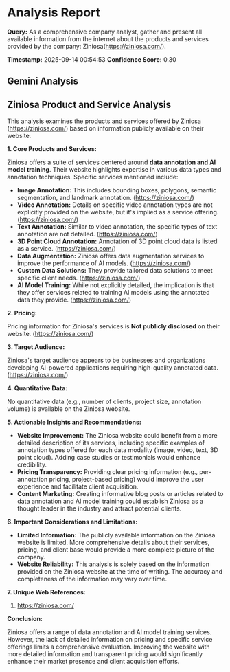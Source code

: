 # Analysis Report

**Query:** As a comprehensive company analyst, gather and present all available information from the internet about the products and services provided by the company: Ziniosa(https://ziniosa.com/).

**Timestamp:** 2025-09-14 00:54:53
**Confidence Score:** 0.30

## Gemini Analysis

## Ziniosa Product and Service Analysis

This analysis examines the products and services offered by Ziniosa (https://ziniosa.com/) based on information publicly available on their website.

**1. Core Products and Services:**

Ziniosa offers a suite of services centered around **data annotation and AI model training**.  Their website highlights expertise in various data types and annotation techniques.  Specific services mentioned include:

* **Image Annotation:** This includes bounding boxes, polygons, semantic segmentation, and landmark annotation. (https://ziniosa.com/)
* **Video Annotation:**  Details on specific video annotation types are not explicitly provided on the website, but it's implied as a service offering. (https://ziniosa.com/)
* **Text Annotation:**  Similar to video annotation, the specific types of text annotation are not detailed. (https://ziniosa.com/)
* **3D Point Cloud Annotation:** Annotation of 3D point cloud data is listed as a service. (https://ziniosa.com/)
* **Data Augmentation:**  Ziniosa offers data augmentation services to improve the performance of AI models. (https://ziniosa.com/)
* **Custom Data Solutions:**  They provide tailored data solutions to meet specific client needs. (https://ziniosa.com/)
* **AI Model Training:** While not explicitly detailed, the implication is that they offer services related to training AI models using the annotated data they provide. (https://ziniosa.com/)


**2. Pricing:**

Pricing information for Ziniosa's services is **Not publicly disclosed** on their website.  (https://ziniosa.com/)


**3. Target Audience:**

Ziniosa's target audience appears to be businesses and organizations developing AI-powered applications requiring high-quality annotated data. (https://ziniosa.com/)


**4. Quantitative Data:**

No quantitative data (e.g., number of clients, project size, annotation volume) is available on the Ziniosa website.


**5. Actionable Insights and Recommendations:**

* **Website Improvement:**  The Ziniosa website could benefit from a more detailed description of its services, including specific examples of annotation types offered for each data modality (image, video, text, 3D point cloud).  Adding case studies or testimonials would enhance credibility.
* **Pricing Transparency:**  Providing clear pricing information (e.g., per-annotation pricing, project-based pricing) would improve the user experience and facilitate client acquisition.
* **Content Marketing:**  Creating informative blog posts or articles related to data annotation and AI model training could establish Ziniosa as a thought leader in the industry and attract potential clients.


**6. Important Considerations and Limitations:**

* **Limited Information:** The publicly available information on the Ziniosa website is limited.  More comprehensive details about their services, pricing, and client base would provide a more complete picture of the company.
* **Website Reliability:** This analysis is solely based on the information provided on the Ziniosa website at the time of writing. The accuracy and completeness of the information may vary over time.


**7. Unique Web References:**

1. https://ziniosa.com/


**Conclusion:**

Ziniosa offers a range of data annotation and AI model training services.  However, the lack of detailed information on pricing and specific service offerings limits a comprehensive evaluation. Improving the website with more detailed information and transparent pricing would significantly enhance their market presence and client acquisition efforts.


